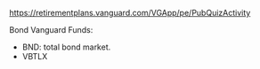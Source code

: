 https://retirementplans.vanguard.com/VGApp/pe/PubQuizActivity

Bond Vanguard Funds:
- BND: total bond market.
- VBTLX